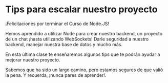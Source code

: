 # Tips para escalar nuestro proyecto

¡Felicitaciones por terminar el Curso de Node.JS!

Hemos aprendido a utilizar Node para crear nuestro backend, un proyecto de un chat ¡hasta utilizando WebSockets! Darle seguridad a nuestro backend, manejar nuestra base de datos y mucho más.

En esta última clase te enseñaremos algunos tips que te podrán ayudar a mejorar nuestro proyecto.

Sabemos que ha sido un largo camino, pero estamos seguros de que valió la pena. Y recuerda, ¡nunca pares de aprender!.
